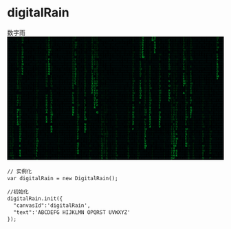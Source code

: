 # digitalRain
数字雨
![Image text](https://github.com/Lsuihua/digitalRain/blob/main/digitalRain.png) 

```
// 实例化
var digitalRain = new DigitalRain();
```

```
//初始化
digitalRain.init({
  "canvasId":'digitalRain',
  "text":'ABCDEFG HIJKLMN OPQRST UVWXYZ'
});
```
